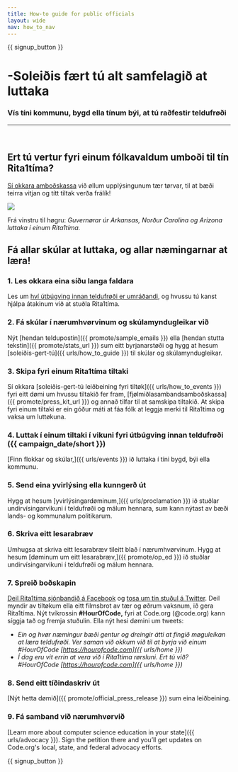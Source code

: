 ```yaml
---
title: How-to guide for public officials
layout: wide
nav: how_to_nav
---
```


{{ signup_button }}

# -Soleiðis fært tú alt samfelagið at luttaka

### Vís tíni kommunu, bygd ella tínum býi, at tú raðfestir teldufrøði

* * *

</br>

## Ert tú vertur fyri einum fólkavaldum umboði til tín Rita1tíma?

[Sí okkara amboðskassa](/files/elected-official.pdf) við øllum upplýsingunum tær tørvar, til at bæði teirra vitjan og títt tiltak verða frálík!

![](/images/fit-800/hoc_govs.png)

Frá vinstru til høgru: *Guvernørar úr Arkansas, Norður Carolina og Arizona luttaka í einum Rita1tíma.*

## Fá allar skúlar at luttaka, og allar næmingarnar at læra!

### 1. Les okkara eina síðu langa faldara

Les um [hví útbúgving innan teldufrøði er umráðandi](/files/hoc-one-pager.pdf), og hvussu tú kanst hjálpa átakinum við at stuðla Rita1tíma.

### 2. Fá skúlar í nærumhvørvinum og skúlamyndugleikar við

Nýt [hendan teldupostin]({{ promote/sample_emails }}) ella [hendan stutta tekstin]({{ promote/stats_url }}) sum eitt byrjanarstøði og hygg at hesum [soleiðis-gert-tú]({{ urls/how_to_guide }}) til skúlar og skúlamyndugleikar.

### 3. Skipa fyri einum Rita1tíma tiltaki

Sí okkara [soleiðis-gert-tú leiðbeining fyri tiltøk]({{ urls/how_to_events }}) fyri eitt dømi um hvussu tiltakið fer fram, [fjølmiðlasambandsamboðskassa]({{ promote/press_kit_url }}) og annað tilfar til at samskipa tiltakið. At skipa fyri einum tiltaki er ein góður máti at fáa fólk at leggja merki til Rita1tíma og vaksa um luttøkuna.

### 4. Luttak í einum tiltaki í vikuni fyri útbúgving innan teldufrøði ({{ campaign_date/short }})

[Finn flokkar og skúlar,]({{ urls/events }}) ið luttaka í tíni bygd, býi ella kommunu.

### 5. Send eina yvirlýsing ella kunngerð út

Hygg at hesum [yvirlýsingardøminum,]({{ urls/proclamation }}) ið stuðlar undirvísingarvikuni í teldufrøði og málum hennara, sum kann nýtast av bæði lands- og kommunalum politikarum.

### 6. Skriva eitt lesarabræv

Umhugsa at skriva eitt lesarabræv tileitt blað í nærumhvørvinum. Hygg at hesum [døminum um eitt lesarabræv,]({{ promote/op_ed }}) ið stuðlar undirvísingarvikuni í teldufrøði og málum hennara.

### 7. Spreið boðskapin

[Deil Rita1tíma sjónbandið á Facebook](https://www.facebook.com/sharer/sharer.php?u=http%3A%2F%2Fhourofcode.com%2Fus) og [tosa um tín stuðul á Twitter](https://twitter.com/intent/tweet?url=http%3A%2F%2Fhourofcode.com&text=I%27m%20participating%20in%20this%20year%27s%20%23HourOfCode%2C%20are%20you%3F%20%40codeorg&original_referer=https%3A%2F%2Fwww.google.com%2Furl%3Fq%3Dhttps%253A%252F%252Ftwitter.com%252Fshare%253Fhashtags%253D%2526amp%253Brelated%253Dcodeorg%2526amp%253Btext%253DI%252527m%252Bparticipating%252Bin%252Bthis%252Byear%252527s%252B%252523HourOfCode%25252C%252Bare%252Byou%25253F%252B%252540codeorg%2526amp%253Burl%253Dhttp%25253A%25252F%25252Fhourofcode.com%26sa%3DD%26sntz%3D1%26usg%3DAFQjCNE1GLTUbKZfMlEh9Aj5w0iswz6PYQ&related=codeorg&hashtags=). Deil myndir av tiltøkum ella eitt filmsbrot av tær og øðrum vaksnum, ið gera Rita1tíma. Nýt tvíkrossin **#HourOfCode,** fyri at Code.org (@code.org) kann síggja tað og fremja stuðulin. Ella nýt hesi dømini um tweets:

- *Ein og hvør næmingur bæði gentur og dreingir átti at fingið møguleikan at læra teldufrøði. Ver saman við okkum við til at byrja við einum #HourOfCode [https://hourofcode.com]({{ urls/home }})*
- *Í dag eru vit errin at vera við í Rita1tíma rørsluni. Ert tú við? #HourOfCode [https://hourofcode.com]({{ urls/home }})*

### 8. Send eitt tíðindaskriv út

[Nýt hetta dømið]({{ promote/official_press_release }}) sum eina leiðbeining.

### 9. Fá samband við nærumhvørvið

[Learn more about computer science education in your state]({{ urls/advocacy }}). Sign the petition there and you’ll get updates on Code.org's local, state, and federal advocacy efforts.

{{ signup_button }}
